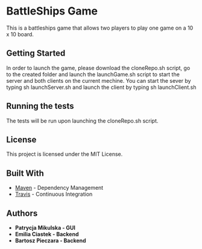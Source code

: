 # BattleShips Game

This is a battleships game that allows two players to play one game on a 10 x 10 board.

## Getting Started

In order to launch the game, please download the cloneRepo.sh script, go to the created folder and launch the launchGame.sh script to start the server and both clients on the current mechine.
You can start the sever by typing sh launchServer.sh and launch the client by typing sh launchClient.sh

## Running the tests

The tests will be run upon launching the cloneRepo.sh script.

## License

This project is licensed under the MIT License.

## Built With

* [Maven](https://maven.apache.org/) - Dependency Management
* [Travis](https://travis-ci.org/) - Continuous Integration


## Authors

* **Patrycja Mikulska - GUI** 
* **Emilia Ciastek - Backend** 
* **Bartosz Pieczara - Backend** 

